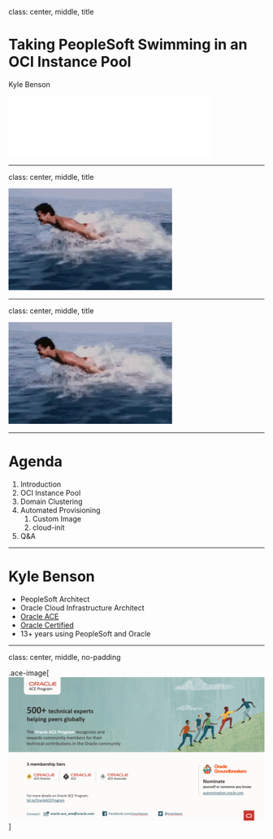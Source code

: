 class: center, middle, title

# Taking PeopleSoft Swimming in an OCI Instance Pool

Kyle Benson

![psadmin.io](images/psadmin_io_white.png)

---
class: center, middle, title

![:img swimming, 90%](images/swim.gif)

---
class: center, middle, title

![:img swimming, 90%](images/swim.gif)

---

# Agenda

1. Introduction
1. OCI Instance Pool
1. Domain Clustering 
1. Automated Provisioning
    1. Custom Image
    1. cloud-init
1. Q&A

---

# Kyle Benson

* PeopleSoft Architect
* Oracle Cloud Infrastructure Architect
* [Oracle ACE](https://psadmin.io/ace-kyle)
* [Oracle Certified](https://www.youracclaim.com/users/kyle-benson/badges)
* 13+ years using PeopleSoft and Oracle

---
class: center, middle, no-padding

.ace-image[![ACE Program](images/ace.png)]
